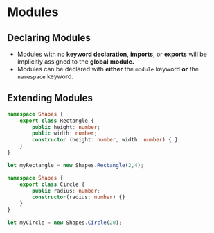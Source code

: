 # Modules

## Declaring Modules

* Modules with no **keyword declaration**, **imports**, or **exports** will be implicitly assigned to the **global** **module.**
* Modules can be declared with **either** the `module` keyword **or** the `namespace` keyword.

## Extending Modules

```typescript
namespace Shapes {
    export class Rectangle {
        public height: number;
        public width: number;
        constructor (height: number, width: number) { }
    }
}

let myRectangle = new Shapes.Rectangle(2,4);

namespace Shapes {
    export class Circle {
        public radius: number;
        constructor(radius: number) {}
    }
}

let myCircle = new Shapes.Circle(20);
```

